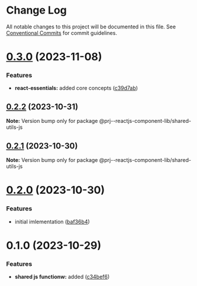# Change Log

All notable changes to this project will be documented in this file.
See [Conventional Commits](https://conventionalcommits.org) for commit guidelines.

# [0.3.0](https://github.com/paulAlexSerban/prj--reactjs-component-lib/compare/@prj--reactjs-component-lib/shared-utils-js@0.2.2...@prj--reactjs-component-lib/shared-utils-js@0.3.0) (2023-11-08)

### Features

-   **react-essentials:** added core concepts ([c39d7ab](https://github.com/paulAlexSerban/prj--reactjs-component-lib/commit/c39d7ab1412af79df1e6602da05f4b08cd1e3e54))

## [0.2.2](https://github.com/paulAlexSerban/prj--reactjs-component-lib/compare/@prj--reactjs-component-lib/shared-utils-js@0.2.1...@prj--reactjs-component-lib/shared-utils-js@0.2.2) (2023-10-31)

**Note:** Version bump only for package @prj--reactjs-component-lib/shared-utils-js

## [0.2.1](https://github.com/paulAlexSerban/prj--reactjs-component-lib/compare/@prj--reactjs-component-lib/shared-utils-js@0.2.0...@prj--reactjs-component-lib/shared-utils-js@0.2.1) (2023-10-30)

**Note:** Version bump only for package @prj--reactjs-component-lib/shared-utils-js

# [0.2.0](https://github.com/paulAlexSerban/prj--reactjs-component-lib/compare/@prj--reactjs-component-lib/shared-utils-js@0.1.0...@prj--reactjs-component-lib/shared-utils-js@0.2.0) (2023-10-30)

### Features

-   initial imlementation ([baf36b4](https://github.com/paulAlexSerban/prj--reactjs-component-lib/commit/baf36b495354b25056270e36f8fe9abea9a9d2a0))

# 0.1.0 (2023-10-29)

### Features

-   **shared js functionw:** added ([c34bef6](https://github.com/paulAlexSerban/prj--reactjs-component-lib/commit/c34bef6ecbbb22f4b84162df75e056e2e3189a00))
